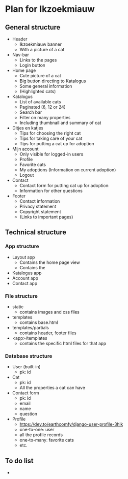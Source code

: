 # Plan for Ikzoekmiauw

## General structure
- Header
    - Ikzoekmiauw banner
    - With a picture of a cat
- Nav-bar 
    - Links to the pages
    - Login button
- Home page
    - Cute picture of a cat
    - Big button directing to Katalogus
    - Some general information
    - (Highlighted cats)
- Katalogus
    - List of available cats
    - Paginated (6, 12 or 24)
    - Search bar
    - Filter on many properties
    - Including thumbnail and summary of cat
- Ditjes en katjes
    - Tips for choosing the right cat
    - Tips for taking care of your cat
    - Tips for putting a cat up for adoption
- Mijn account
    - Only visible for logged-in users
    - Profile
    - Favorite cats
    - My adoptions (Information on current adoption)
    - Logout
- Contact 
    - Contact form for putting cat up for adoption
    - Information for other questions
- Footer
    - Contact information
    - Privacy statement
    - Copyright statement
    - (Links to important pages)



## Technical structure
### App structure
- Layout app
    - Contains the home page view
    - Contains the 
- Katalogus app
- Account app
- Contact app

### File structure
- static
    - contains images and css files
- templates
    - contains base.html
- templates/partials
    - contains header, footer files
- \<app\>/templates
    - contains the specific html files for that app


### Database structure
- User (built-in)
    - pk: id
- Cat
    - pk: id
    - All the properties a cat can have
- Contact form
    - pk: id
    - email
    - name
    - question
- Profile
    - https://dev.to/earthcomfy/django-user-profile-3hik
    - one-to-one: user
    - all the profile records
    - one-to-many: favorite cats
    - etc.



## To do list
- 